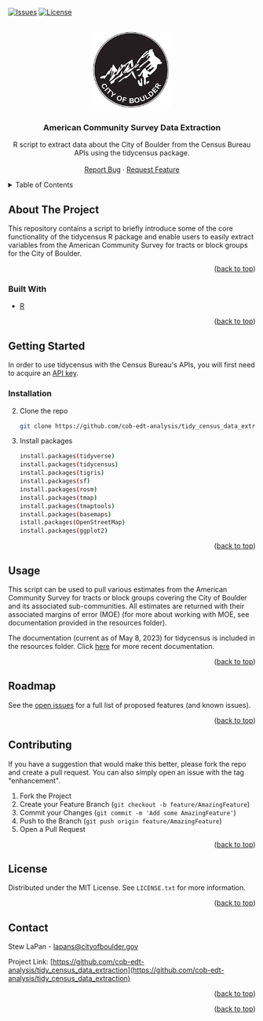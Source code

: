 <div id="top"></div>

<!-- PROJECT SHIELDS -->
<!--
*** Using markdown "reference style" links for readability.
*** Reference links are enclosed in brackets [ ] instead of parentheses ( ).
*** See the bottom of this document for the declaration of the reference variables
*** for contributors-url, forks-url, etc. This is an optional, concise syntax you may use.
*** https://www.markdownguide.org/basic-syntax/#reference-style-links
-->
<!-- [![Contributors][contributors-shield]][contributors-url] -->
<!-- [![Forks][forks-shield]][forks-url] -->
<!-- [![Stargazers][stars-shield]][stars-url] -->
[![Issues][issues-shield]][issues-url]
[![License][license-shield]][license-url]



<!-- PROJECT LOGO -->
<br />
<div align="center">
  <a href="https://github.com/cob-edt-analysis/tidy_census_data_extraction">
    <img src="outputs/images/boulder-logo.png" alt="Logo" width="160" height="160">
  </a>

<h3 align="center">American Community Survey Data Extraction</h3>

  <p align="center">
    R script to extract data about the City of Boulder from the Census Bureau APIs using the tidycensus package.
    <br />
    <!-- <a href="https://github.com/cob-edt-analysis/tidy_census_data_extraction"><strong>Explore the docs »</strong></a>
    <br /> -->
    <br />
    <!-- <a href="https://github.com/cob-edt-analysis/tidy_census_data_extraction">View Demo</a> -->
    <!-- · -->
    <a href="https://github.com/cob-edt-analysis/tidy_census_data_extraction/issues">Report Bug</a>
    ·
    <a href="https://github.com/cob-edt-analysis/tidy_census_data_extraction/issues">Request Feature</a>
  </p>
</div>



<!-- TABLE OF CONTENTS -->
<details>
  <summary>Table of Contents</summary>
  <ol>
    <li>
      <a href="#about-the-project">About The Project</a>
      <ul>
        <li><a href="#built-with">Built With</a></li>
      </ul>
    </li>
    <li>
      <a href="#getting-started">Getting Started</a>
      <ul>
        <!-- <li><a href="#prerequisites">Prerequisites</a></li> -->
        <li><a href="#installation">Installation</a></li>
      </ul>
    </li>
    <li><a href="#usage">Usage</a></li>
    <li><a href="#roadmap">Roadmap</a></li>
    <li><a href="#contributing">Contributing</a></li>
    <li><a href="#license">License</a></li>
    <li><a href="#contact">Contact</a></li>
    <!-- <li><a href="#acknowledgments">Acknowledgments</a></li> -->
  </ol>
</details>



<!-- ABOUT THE PROJECT -->
## About The Project

This repository contains a script to briefly introduce some of the core functionality of the tidycensus R package and enable users to easily extract variables from the American Community Survey for tracts or block groups for the City of Boulder.
<!-- Here's a blank template to get started: To avoid retyping too much info. Do a search and replace with your text editor for the following: `cob-edt-analysis`, `tidy_census_data_extraction`, `email_client`, `email`, `America Community Survey Data Extraction`, `project_description` -->

<p align="right">(<a href="#top">back to top</a>)</p>



### Built With

* [R](https://www.r-project.org/)


<p align="right">(<a href="#top">back to top</a>)</p>



<!-- GETTING STARTED -->
## Getting Started

In order to use tidycensus with the Census Bureau's APIs, you will first need to acquire an [API key](https://www.census.gov/content/dam/Census/library/publications/2020/acs/acs_api_handbook_2020_ch02.pdf).

### Installation

<!-- 1. Get a free API Key at [https://example.com](https://example.com) -->
2. Clone the repo
   ```sh
   git clone https://github.com/cob-edt-analysis/tidy_census_data_extraction.git
   ```
3. Install packages
   ```sh
   install.packages(tidyverse)
   install.packages(tidycensus)
   install.packages(tigris)
   install.packages(sf)
   install.packages(rosm)
   install.packages(tmap)
   install.packages(tmaptools)
   install.packages(basemaps)
   istall.packages(OpenStreetMap)
   install.packages(ggplot2)
   ```


<p align="right">(<a href="#top">back to top</a>)</p>



<!-- USAGE EXAMPLES -->
## Usage

This script can be used to pull various estimates from the American Community Survey for tracts or block groups covering the City of Boulder and its associated sub-communities. All estimates are returned with their associated margins of error (MOE) (for more about working with MOE, see documentation provided in the resources folder).

The documentation (current as of May 8, 2023) for tidycensus is included in the resources folder. Click [here](https://walker-data.com/tidycensus/) for more recent documentation.

<p align="right">(<a href="#top">back to top</a>)</p>



## Roadmap
<!-- ## Roadmap -->

<!-- - [ ] Feature 1
- [ ] Feature 2
- [ ] Feature 3
    - [ ] Nested Feature -->

See the [open issues](https://github.com/cob-edt-analysis/tidy_census_data_extraction/issues) for a full list of proposed features (and known issues).

<p align="right">(<a href="#top">back to top</a>)</p>



<!-- CONTRIBUTING -->
## Contributing

If you have a suggestion that would make this better, please fork the repo and create a pull request. You can also simply open an issue with the tag "enhancement".

1. Fork the Project
2. Create your Feature Branch (`git checkout -b feature/AmazingFeature`)
3. Commit your Changes (`git commit -m 'Add some AmazingFeature'`)
4. Push to the Branch (`git push origin feature/AmazingFeature`)
5. Open a Pull Request

<p align="right">(<a href="#top">back to top</a>)</p>



<!-- LICENSE -->
## License

Distributed under the MIT License. See `LICENSE.txt` for more information.

<p align="right">(<a href="#top">back to top</a>)</p>



<!-- CONTACT -->
## Contact

Stew LaPan  - lapans@cityofboulder.gov

Project Link: [https://github.com/cob-edt-analysis/tidy_census_data_extraction](https://github.com/cob-edt-analysis/tidy_census_data_extraction)

<p align="right">(<a href="#top">back to top</a>)</p>



<!-- ACKNOWLEDGMENTS -->
<!-- ## Acknowledgments

* []()
* []()
* []() -->

<p align="right">(<a href="#top">back to top</a>)</p>



<!-- MARKDOWN LINKS & IMAGES -->
<!-- https://www.markdownguide.org/basic-syntax/#reference-style-links -->
<!-- [contributors-shield]: https://img.shields.io/github/contributors/cob-edt-analysis/tidy_census_data_extraction.svg?style=for-the-badge
[contributors-url]: https://github.com/cob-edt-analysis/tidy_census_data_extraction/graphs/contributors
[forks-shield]: https://img.shields.io/github/forks/cob-edt-analysis/tidy_census_data_extraction.svg?style=for-the-badge
[forks-url]: https://github.com/cob-edt-analysis/tidy_census_data_extraction/network/members
[stars-shield]: https://img.shields.io/github/stars/cob-edt-analysis/tidy_census_data_extraction.svg?style=for-the-badge -->
<!-- [stars-url]: https://github.com/cob-edt-analysis/tidy_census_data_extraction/stargazers -->
[issues-shield]: https://img.shields.io/github/issues/cob-edt-analysis/tidy_census_data_extraction.svg?style=for-the-badge
[issues-url]: https://github.com/cob-edt-analysis/tidy_census_data_extraction/issues
[license-shield]: https://img.shields.io/badge/License-MIT-yellow.svg
[license-url]: https://github.com/cob-edt-analysis/tidy_census_data_extraction/blob/master/LICENSE.txt

